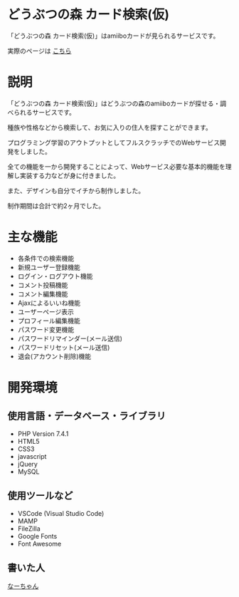 # どうぶつの森 カード検索(仮)

「どうぶつの森 カード検索(仮)」はamiiboカードが見られるサービスです。

実際のページは [こちら](https://tanakatarou6.com/acnh/)

# 説明

「どうぶつの森 カード検索(仮)」はどうぶつの森のamiiboカードが探せる・調べられるサービスです。

種族や性格などから検索して、お気に入りの住人を探すことができます。

プログラミング学習のアウトプットとしてフルスクラッチでのWebサービス開発をしました。

全ての機能を一から開発することによって、Webサービス必要な基本的機能を理解し実装する力などが身に付きました。

また、デザインも自分でイチから制作しました。

制作期間は合計で約2ヶ月でした。


# 主な機能

- 各条件での検索機能
- 新規ユーザー登録機能
- ログイン・ログアウト機能
- コメント投稿機能
- コメント編集機能
- Ajaxによるいいね機能
- ユーザーページ表示
- プロフィール編集機能
- パスワード変更機能
- パスワードリマインダー(メール送信)
- パスワードリセット(メール送信)
- 退会(アカウント削除)機能


# 開発環境
## 使用言語・データベース・ライブラリ

- PHP Version 7.4.1
- HTML5
- CSS3
- javascript
- jQuery
- MySQL


## 使用ツールなど

- VSCode (Visual Studio Code)
- MAMP
- FileZilla
- Google Fonts
- Font Awesome

## 書いた人

[なーちゃん](https://twitter.com/tanakatarou590)
